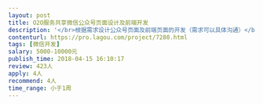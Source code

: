 ```yaml
---                
layout: post       
title: O2O服务共享微信公众号页面设计及前端开发           
description: '</br>根据需求设计公众号页面及前端页面的开发（需求可以具体沟通）</br>要求具有前瞻性思维，突破性思维，跨界思维。具有开拓创新精神，为人真诚可靠。</br>能够长期合作或者共同发展。</br>详情需要电话或者微信沟通</br>'     
contenturl: https://pro.lagou.com/project/7280.html      
tags: [微信开发]            
salary: 5000-10000元          
publish_time: 2018-04-15 16:10:17         
review: 423人                   
apply: 4人                   
recommend: 4人                   
time_range: 小于1周              
---                 
```

